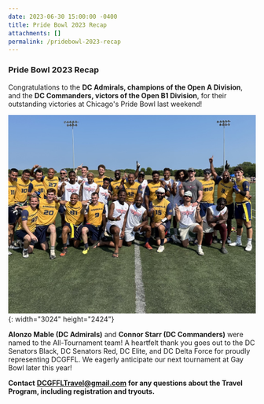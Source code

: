 ```yaml
---
date: 2023-06-30 15:00:00 -0400
title: Pride Bowl 2023 Recap
attachments: []
permalink: /pridebowl-2023-recap
---
```

### Pride Bowl 2023 Recap

Congratulations to the&nbsp;**DC Admirals, champions of the Open A Division**, and the&nbsp;**DC Commanders, victors of the Open B1 Division**, for their outstanding victories at Chicago's Pride Bowl last weekend!&nbsp;

![](/img/commanders-addies.jpg){: width="3024" height="2424"}

**Alonzo Mable (DC Admirals)**&nbsp;and&nbsp;**Connor Starr (DC Commanders)**&nbsp;were named to the All-Tournament team! A heartfelt thank you goes out to the DC Senators Black, DC Senators Red, DC Elite, and DC Delta Force for proudly representing DCGFFL. We eagerly anticipate our next tournament at Gay Bowl later this year!

**Contact** [**DCGFFLTravel@gmail.com**](mailto:DCGFFLTravel@gmail.com) **for any questions about the Travel Program, including registration and tryouts.**